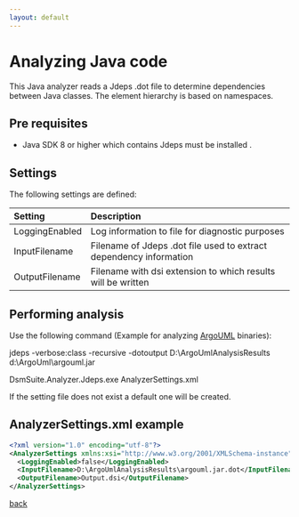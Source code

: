 ```yaml
---
layout: default
---
```


# Analyzing Java code

This Java analyzer reads a Jdeps .dot file to determine dependencies between Java classes.
The element hierarchy is based on namespaces.

## Pre requisites
* Java SDK 8 or higher which contains Jdeps must be installed .

## Settings

The following settings are defined:

| Setting           | Description                                                        | 
|:------------------|:-------------------------------------------------------------------|
| LoggingEnabled    | Log information to file for diagnostic purposes                    |
| InputFilename     | Filename of Jdeps .dot file used to extract dependency information |
| OutputFilename    | Filename with dsi extension to which results will be written       |     

## Performing analysis

Use the following command (Example for analyzing [ArgoUML](http://argouml.tigris.org/) binaries):

  jdeps -verbose:class -recursive -dotoutput D:\ArgoUmlAnalysisResults d:\ArgoUml\argouml.jar 

  DsmSuite.Analyzer.Jdeps.exe AnalyzerSettings.xml

If the setting file does not exist a default one will be created.

## AnalyzerSettings.xml example 

```xml
<?xml version="1.0" encoding="utf-8"?>
<AnalyzerSettings xmlns:xsi="http://www.w3.org/2001/XMLSchema-instance" xmlns:xsd="http://www.w3.org/2001/XMLSchema">
  <LoggingEnabled>false</LoggingEnabled>
  <InputFilename>D:\ArgoUmlAnalysisResults\argouml.jar.dot</InputFilename>
  <OutputFilename>Output.dsi</OutputFilename>
</AnalyzerSettings>
```

[back](user_guide)
